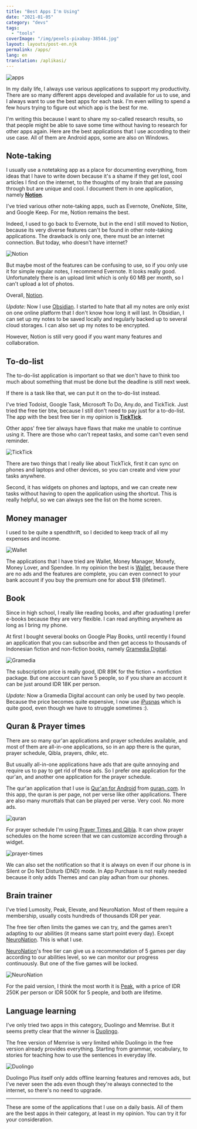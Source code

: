```yaml
---
title: "Best Apps I'm Using"
date: "2021-01-05"
category: "devs"
tags:
  - "tools"
coverImage: "/img/pexels-pixabay-38544.jpg"
layout: layouts/post-en.njk
permalink: /apps/
lang: en
translation: /aplikasi/
---
```


![apps](/img/pexels-pixabay-38544.jpg)

In my daily life, I always use various applications to support my productivity. There are so many different apps developed and available for us to use, and I always want to use the best apps for each task. I'm even willing to spend a few hours trying to figure out which app is the best for me.

I'm writing this because I want to share my so-called research results, so that people might be able to save some time without having to research for other apps again. Here are the best applications that I use according to their use case. All of them are Android apps, some are also on Windows.

## Note-taking

I usually use a notetaking app as a place for documenting everything, from ideas that I have to write down because it's a shame if they get lost, cool articles I find on the internet, to the thoughts of my brain that are passing through but are unique and cool. I document them in one application, namely **[Notion](https://play.google.com/store/apps/details?id=notion.id&hl=en&gl=US)**.

I've tried various other note-taking apps, such as Evernote, OneNote, Slite, and Google Keep. For me, Notion remains the best.

Indeed, I used to go back to Evernote, but in the end I still moved to Notion, because its very diverse features can't be found in other note-taking applications. The drawback is only one, there must be an internet connection. But today, who doesn't have internet?

![Notion](/img/notion.webp)

But maybe most of the features can be confusing to use, so if you only use it for simple regular notes, I recommend Evernote. It looks really good. Unfortunately there is an upload limit which is only 60 MB per month, so I can't upload a lot of photos.

Overall, [Notion](https://play.google.com/store/apps/details?id=notion.id&hl=en&gl=US).

_Update:_ Now I use [Obsidian](https://obsidian.md/). I started to hate that all my notes are only exist on one online platform that I don't know how long it will last. In Obsidian, I can set up my notes to be saved locally and regularly backed up to several cloud storages. I can also set up my notes to be encrypted.

However, Notion is still very good if you want many features and collaboration.

## To-do-list

The to-do-list application is important so that we don't have to think too much about something that must be done but the deadline is still next week.

If there is a task like that, we can put it on the to-do-list instead.

I've tried Todoist, Google Task, Microsoft To Do, Any.do, and TickTick. Just tried the free tier btw, because I still don't need to pay just for a to-do-list. The app with the best free tier in my opinion is **[TickTick](https://play.google.com/store/apps/details?id=notion.id&hl=en&gl=US)**.

Other apps' free tier always have flaws that make me unable to continue using it. There are those who can't repeat tasks, and some can't even send reminder.

![TickTick](/img/tick.webp)

There are two things that I really like about TickTick, first it can sync on phones and laptops and other devices, so you can create and view your tasks anywhere.

Second, it has widgets on phones and laptops, and we can create new tasks without having to open the application using the shortcut. This is really helpful, so we can always see the list on the home screen.

## Money manager

I used to be quite a spendthrift, so I decided to keep track of all my expenses and income.

![Wallet](/img/wallet.webp)

The applications that I have tried are Wallet, Money Manager, Monefy, Money Lover, and Spendee. In my opinion the best is [Wallet](https://play.google.com/store/apps/details?id=com.droid4you.application.wallet&hl=en&gl=US), because there are no ads and the features are complete, you can even connect to your bank account if you buy the premium one for about $18 (lifetime!).

## Book

Since in high school, I really like reading books, and after graduating I prefer e-books because they are very flexible. I can read anything anywhere as long as I bring my phone.

At first I bought several books on Google Play Books, until recently I found an application that you can subscribe and then get access to thousands of Indonesian fiction and non-fiction books, namely [Gramedia Digital](https://play.google.com/store/apps/details?id=com.droid4you.application.wallet&hl=en&gl=US).

![Gramedia](/img/gramed.webp)

The subscription price is really good, IDR 89K for the fiction + nonfiction package. But one account can have 5 people, so if you share an account it can be just around IDR 18K per person.

_Update:_ Now a Gramedia Digital account can only be used by two people. Because the price becomes quite expensive, I now use [iPusnas](https://play.google.com/store/apps/details?id=mam.reader.ipusnas&hl=en_US&gl=US) which is quite good, even though we have to struggle sometimes :).

## Quran & Prayer times

There are so many qur'an applications and prayer schedules available, and most of them are all-in-one applications, so in an app there is the quran, prayer schedule, Qibla, prayers, dhikr, etc.

But usually all-in-one applications have ads that are quite annoying and require us to pay to get rid of those ads. So I prefer one application for the qur'an, and another one application for the prayer schedule.

The qur'an application that I use is [Qur'an for Android](https://play.google.com/store/apps/details?id=com.quran.labs.androidquran&hl=en&gl=US) from [quran. com](https://quran.com). In this app, the quran is per page, not per verse like other applications. There are also many murottals that can be played per verse. Very cool. No more ads.

![quran](https://mufidu.files.wordpress.com/2021/05/fd869-image.png)

For prayer schedule I'm using [Prayer Times and Qibla](https://play.google.com/store/apps/details?id=com.reworewo.prayertimes&hl=en&gl=US). It can show prayer schedules on the home screen that we can customize according through a widget.

![prayer-times](https://mufidu.files.wordpress.com/2021/05/26fd8-image.png)

We can also set the notification so that it is always on even if our phone is in Silent or Do Not Disturb (DND) mode. In App Purchase is not really needed because it only adds Themes and can play adhan from our phones.

## Brain trainer

I've tried Lumosity, Peak, Elevate, and NeuroNation. Most of them require a membership, usually costs hundreds of thousands IDR per year.

The free tier often limits the games we can try, and the games aren't adapting to our abilities (it means same start point every day). Except [NeuroNation](https://play.google.com/store/apps/details?id=air.nn.mobile.app.main&hl=en&gl=US). This is what I use.

[NeuroNation](https://play.google.com/store/apps/details?id=air.nn.mobile.app.main&hl=en&gl=US)'s free tier can give us a recommendation of 5 games per day according to our abilities level, so we can monitor our progress continuously. But one of the five games will be locked.

![NeuroNation](/img/neuronation.webp)

For the paid version, I think the most worth it is [Peak](https://play.google.com/store/apps/details?id=com.brainbow.peak.app&hl=en&gl=US), with a price of IDR 250K per person or IDR 500K for 5 people, and both are lifetime.

## Language learning

I've only tried two apps in this category, Duolingo and Memrise. But it seems pretty clear that the winner is [Duolingo](https://play.google.com/store/apps/details?id=com.duolingo&hl=en&gl=US).

The free version of Memrise is very limited while Duolingo in the free version already provides everything. Starting from grammar, vocabulary, to stories for teaching how to use the sentences in everyday life.

![Duolingo](/img/duolingo.webp)

Duolingo Plus itself only adds offline learning features and removes ads, but I've never seen the ads even though they're always connected to the internet, so there's no need to upgrade.

---

These are some of the applications that I use on a daily basis. All of them are the best apps in their category, at least in my opinion. You can try it for your consideration.
